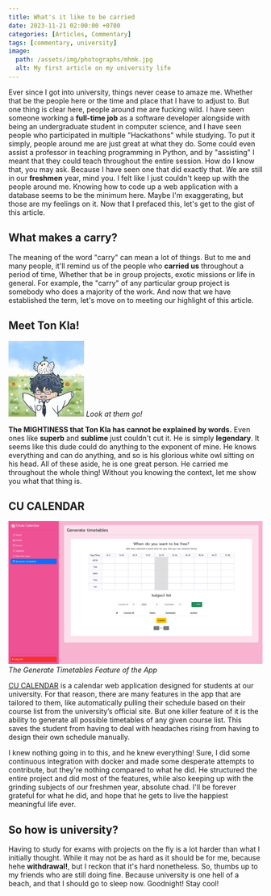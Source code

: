 ```yaml
---
title: What's it like to be carried
date: 2023-11-21 02:00:00 +0700
categories: [Articles, Commentary]
tags: [commentary, university]
image:
  path: /assets/img/photographs/mhmk.jpg
  alt: My first article on my university life
---
```


Ever since I got into university, things never cease to amaze me.
Whether that be the people here or the time and place that I have to adjust to.
But one thing is clear here, people around me are fucking wild.
I have seen someone working a **full-time job** as a software developer
alongside with being an undergraduate student in computer science, and
I have seen people who participated in multiple "Hackathons" while studying.
To put it simply, people around me are just great at what they do.
Some could even assist a professor in teaching programming in Python,
and by "assisting" I meant that they could teach throughout the entire session.
How do I know that, you may ask. Because I have seen one that did exactly that.
We are still in our **freshmen** year, mind you.
I felt like I just couldn't keep up with the people around me.
Knowing how to code up a web application with a database seems to be the minimum here.
Maybe I'm exaggerating, but those are my feelings on it.
Now that I prefaced this, let's get to the gist of this article.

## What makes a carry?

The meaning of the word "carry" can mean a lot of things.
But to me and many people, it'll remind us of the people who **carried us** throughout a period of time,
Whether that be in group projects, exotic missions or life in general.
For example, the "carry" of any particular group project is somebody who does a majority of the work.
And now that we have established the term, let's move on to meeting our highlight of this article.

## Meet Ton Kla!

![THE LEGEND HIMSELF](/assets/img/illustrations/katoeiei.jpg)
_Look at them go!_

**The MIGHTINESS that Ton Kla has cannot be explained by words.**
Even ones like **superb** and **sublime** just couldn't cut it.
He is simply **legendary**. It seems like this dude could do anything to the exponent of mine.
He knows everything and can do anything, and so is his glorious white owl sitting on his head.
All of these aside, he is one great person. He carried me throughout the whole thing!
Without you knowing the context, let me show you what that thing is.

## CU CALENDAR

![GENERATE TIMETABLES!](/assets/img/screenshots/cucalen.png)
_The Generate Timetables Feature of the App_

[CU CALENDAR](https://github.com/katoretb/CUCalen)
is a calendar web application designed for students at our university.
For that reason, there are many features in the app that are tailored to them,
like automatically pulling their schedule based on their course list from the university’s official site.
But one killer feature of it is the ability to generate all possible timetables of any given course list.
This saves the student from having to deal with headaches rising from having to design their own schedule manually.

I knew nothing going in to this, and he knew everything!
Sure, I did some continuous integration with docker and made some desperate attempts to contribute,
but they're nothing compared to what he did. He structured the entire project and did most of the features,
while also keeping up with the grinding subjects of our freshmen year, absolute chad.
I'll be forever grateful for what he did, and hope that he gets to live the happiest meaningful life ever.

## So how is university?

Having to study for exams with projects on the fly is a lot harder than what I initially thought.
While it may not be as hard as it should be for me, because hehe **withdrawal!**,
but I reckon that it's hard nonetheless. So, thumbs up to my friends who are still doing fine.
Because university is one hell of a beach, and that I should go to sleep now. Goodnight! Stay cool!

